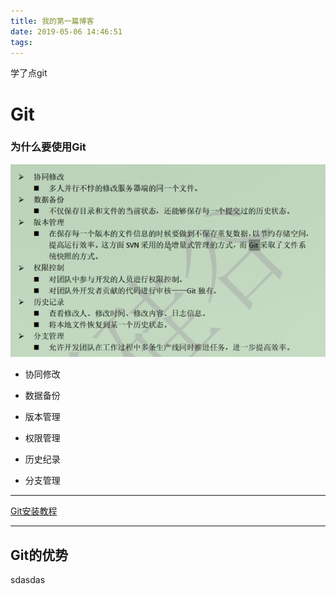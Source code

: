 ```yaml
---
title: 我的第一篇博客
date: 2019-05-06 14:46:51
tags:
---
```


学了点git
<!--more-->

# Git

### **为什么要使用Git**

![GIT功能](MY_first_Blog\功能.png)

- 协同修改

- 数据备份

- 版本管理

- 权限管理

- 历史纪录 

- 分支管理

-------

[Git安装教程]()

-------
## **Git的优势**

sdasdas


